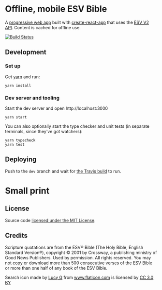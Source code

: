 # Offline, mobile ESV Bible

A [progressive web app](https://en.wikipedia.org/wiki/Progressive_web_app) built with [create-react-app](https://github.com/facebookincubator/create-react-app) that uses the [ESV V2 API](http://www.esvapi.org/api/). Content is cached for offline use.

[![Build Status](https://travis-ci.org/esvbible/esvbible.github.io.svg?branch=dev)](https://travis-ci.org/esvbible/esvbible.github.io)

## Development

### Set up

Get [yarn](https://yarnpkg.com/en/) and run:

    yarn install
    
### Dev server and tooling

Start the dev server and open http://localhost:3000

    yarn start
    
You can also optionally start the type checker and unit tests (in separate terminals, since they've got watchers):

    yarn typecheck
    yarn test
    
## Deploying

Push to the `dev` branch and wait for [the Travis build](https://travis-ci.org/esvbible/esvbible.github.io) to run.

# Small print

## License

Source code [licensed under the MIT
License](/esvbible/esvbible.github.io/blob/dev/LICENSE).

## Credits

Scripture quotations are from the ESV® Bible (The Holy Bible, English Standard
Version®), copyright © 2001 by Crossway, a publishing ministry of Good News
Publishers. Used by permission. All rights reserved. You may not copy or
download more than 500 consecutive verses of the ESV Bible or more than one
half of any book of the ESV Bible.

Search icon made by <a href="https://www.flaticon.com/authors/lucy-g" title="Lucy G">Lucy G</a> from <a href="https://www.flaticon.com/" title="Flaticon">www.flaticon.com</a> is licensed by <a href="http://creativecommons.org/licenses/by/3.0/" title="Creative Commons BY 3.0" target="_blank">CC 3.0 BY</a></div>
